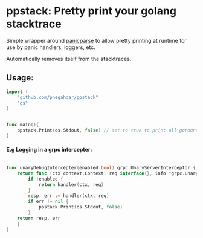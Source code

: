 # ppstack: Pretty print your golang stacktrace

Simple wrapper around [panicparse](https://github.com/maruel/panicparse) to allow pretty printing at runtime for use by
panic handlers, loggers, etc.

Automatically removes itself from the stacktraces.

## Usage:

```go
import (
    "github.com/pnegahdar/ppstack"
    "os"
)


func main(){
    ppstack.Print(os.Stdout, false) // set to true to print all gorounties.
}

```

#### E.g Logging in a grpc intercepter:

```go

func unaryDebugIntercepter(enabled bool) grpc.UnaryServerInterceptor {
    return func (ctx context.Context, req interface{}, info *grpc.UnaryServerInfo, handler grpc.UnaryHandler) (interface{}, error) {
        if !enabled {
            return handler(ctx, req)
        }
        resp, err := handler(ctx, req)
        if err != nil {
            ppstack.Print(os.Stdout, false)
        }
    return resp, err
    }
}
```

